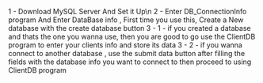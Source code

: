 1 - Download MySQL Server And Set it Up\n
2 - Enter DB_ConnectionInfo program And Enter DataBase info , First time you use this, Create a New database
with the create database button
3 - 1 - if you created a database and thats the one you wanna use, then you are good to go
use the ClientDB program to enter your clients info and store its data
3 - 2 - if you wanna connect to another database , use the submit data button after filling the fields with the
database info you want to connect to then proceed to using ClientDB program
